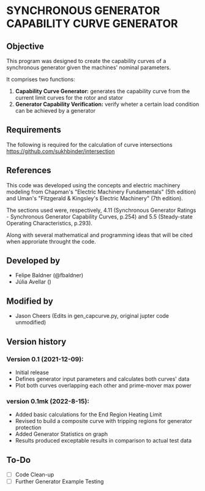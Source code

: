 # SYNCHRONOUS GENERATOR CAPABILITY CURVE GENERATOR
## Objective
This program was designed to create the capability curves of a synchronous generator given the machines' nominal parameters.

It comprises two functions:
1. **Capability Curve Generator:** generates the capability curve from the current limit curves for the rotor and stator
2. **Generator Capability Verification:** verify wheter a certain load condition can be achieved by a generator

## Requirements
The following is required for the calculation of curve intersections
https://github.com/sukhbinder/intersection

## References
This code was developed using the concepts and electric machinery modeling from Chapman's "Electric Machinery Fundamentals" (5th edition) and Uman's "Fitzgerald & Kingsley's Electric Machinery" (7th edition).

The sections used were, respectively, 4.11 (Synchronous Generator Ratings - Synchronous Generator Capability Curves, p.254) and 5.5 (Steady-state Operating Characteristics, p.293).

Along with several mathematical and programming ideas that will be cited when approriate throught the code.

## Developed by
- Felipe Baldner (@fbaldner)
- Júlia Avellar ()

## Modified by
- Jason Cheers (Edits in gen_capcurve.py, original jupter code unmodified)

## Version history
### Version 0.1 (2021-12-09):
- Initial release
- Defines generator input parameters and calculates both curves' data
- Plot both curves overlapping each other and prime-mover max power

### version 0.1mk (2022-8-15):
- Added basic calculations for the End Region Heating Limit
- Revised to build a composite curve with tripping regions for generator protection
- Added Generator Statistics on graph
- Results produced exceptable results in comparison to actual test data

## To-Do
- [ ] Code Clean-up
- [ ] Further Generator Example Testing
